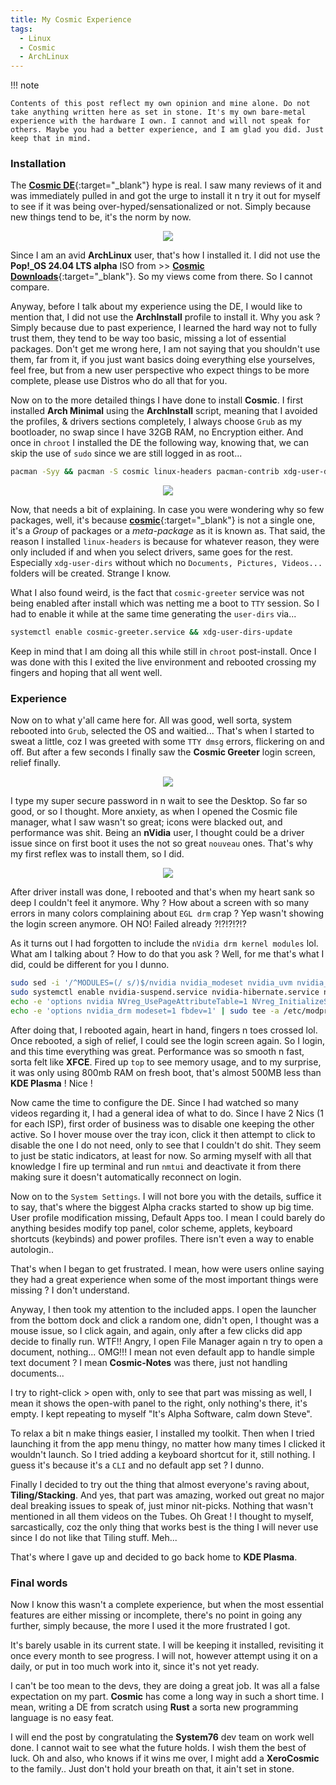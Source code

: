 ```yaml
---
title: My Cosmic Experience
tags:
  - Linux
  - Cosmic
  - ArchLinux
---
```

!!! note

    Contents of this post reflect my own opinion and mine alone. Do not take anything written here as set in stone. It's my own bare-metal experience with the hardware I own. I cannot and will not speak for others. Maybe you had a better experience, and I am glad you did. Just keep that in mind.

### Installation

The [**Cosmic DE**](https://xerolinux.xyz/posts/arch-cosmic/){:target="_blank"} hype is real. I saw many reviews of it and was immediately pulled in and got the urge to install it n try it out for myself to see if it was being over-hyped/sensationalized or not. Simply because new things tend to be, it's the norm by now.

<p align="center">
  <img src="https://i.imgur.com/Fvl9uRU.png">
</p>

Since I am an avid **ArchLinux** user, that's how I installed it. I did not use the **Pop!_OS 24.04 LTS alpha** ISO from >> [**Cosmic Downloads**](https://system76.com/cosmic){:target="_blank"}. So my views come from there. So I cannot compare.

Anyway, before I talk about my experience using the DE, I would like to mention that, I did not use the **ArchInstall** profile to install it. Why you ask ? Simply because due to past experience, I learned the hard way not to fully trust them, they tend to be way too basic, missing a lot of essential packages. Don't get me wrong here, I am not saying that you shouldn't use them, far from it, if you just want basics doing everything else yourselves, feel free, but from a new user perspective who expect things to be more complete, please use Distros who do all that for you.

Now on to the more detailed things I have done to install **Cosmic**. I first installed **Arch Minimal** using the **ArchInstall** script, meaning that I avoided the profiles, & drivers sections completely, I always choose `Grub` as my bootloader, no swap since I have 32GB RAM, no Encryption either. And once in `chroot` I installed the DE the following way, knowing that, we can skip the use of `sudo` since we are still logged in as root...

```Bash
pacman -Syy && pacman -S cosmic linux-headers pacman-contrib xdg-user-dirs power-profiles-daemon wayland-protocols wayland-utils
```

<p align="center">
  <img src="https://i.imgur.com/tR8WJJI.png">
</p>

Now, that needs a bit of explaining. In case you were wondering why so few packages, well, it's because [**cosmic**](https://archlinux.org/packages/?sort=&q=cosmic&maintainer=&flagged=){:target="_blank"} is not a single one, it's a *Group* of packages or a *meta-package* as it is known as. That said, the reason I installed `linux-headers` is because for whatever reason, they were only included if and when you select drivers, same goes for the rest. Especially `xdg-user-dirs` without which no `Documents, Pictures, Videos...` folders will be created. Strange I know.

What I also found weird, is the fact that `cosmic-greeter` service was not being enabled after install which was netting me a boot to `TTY` session. So I had to enable it while at the same time generating the `user-dirs` via...

```Bash
systemctl enable cosmic-greeter.service && xdg-user-dirs-update
```

Keep in mind that I am doing all this while still in `chroot` post-install. Once I was done with this I exited the live environment and rebooted crossing my fingers and hoping that all went well.

### Experience

Now on to what y'all came here for. All was good, well sorta, system rebooted into `Grub`, selected the OS and waitied... That's when I started to sweat a little, coz I was greeted with some `TTY dmsg` errors, flickering on and off. But after a few seconds I finally saw the **Cosmic Greeter** login screen, relief finally.

<p align="center">
  <img src="https://i.imgur.com/TPjWMjR.png">
</p>

I type my super secure password in n wait to see the Desktop. So far so good, or so I thought. More anxiety, as when I opened the Cosmic file manager, what I saw wasn't so great; icons were blacked out, and performance was shit. Being an **nVidia** user, I thought could be a driver issue since on first boot it uses the not so great `nouveau` ones. That's why my first reflex was to install them, so I did.

<p align="center">
  <img src="https://i.imgur.com/VotUyBS.jpeg">
</p>

After driver install was done, I rebooted and that's when my heart sank so deep I couldn't feel it anymore. Why ? How about a screen with so many errors in many colors complaining about `EGL drm` crap ? Yep wasn't showing the login screen anymore. OH NO! Failed already ?!?!?!?!?

As it turns out I had forgotten to include the `nVidia drm kernel modules` lol. What am I talking about ? How to do that you ask ? Well, for me that's what I did, could be different for you I dunno.

```Bash
sudo sed -i '/^MODULES=(/ s/)$/nvidia nvidia_modeset nvidia_uvm nvidia_drm)/' /etc/mkinitcpio.conf
sudo systemctl enable nvidia-suspend.service nvidia-hibernate.service nvidia-resume.service nvidia-powerd.service
echo -e 'options nvidia NVreg_UsePageAttributeTable=1 NVreg_InitializeSystemMemoryAllocations=0 NVreg_DynamicPowerManagement=0x02' | sudo tee -a /etc/modprobe.d/nvidia.conf
echo -e 'options nvidia_drm modeset=1 fbdev=1' | sudo tee -a /etc/modprobe.d/nvidia.conf && sudo mkinitcpio -P
```

After doing that, I rebooted again, heart in hand, fingers n toes crossed lol. Once rebooted, a sigh of relief, I could see the login screen again. So I login, and this time everything was great. Performance was so smooth n fast, sorta felt like **XFCE**. Fired up `top` to see memory usage, and to my surprise, it was only using 800mb RAM on fresh boot, that's almost 500MB less than **KDE Plasma** ! Nice !

Now came the time to configure the DE. Since I had watched so many videos regarding it, I had a general idea of what to do. Since I have 2 Nics (1 for each ISP), first order of business was to disable one keeping the other active. So I hover mouse over the tray icon, click it then attempt to click to disable the one I do not need, only to see that I couldn't do shit. They seem to just be static indicators, at least for now. So arming myself with all that knowledge I fire up terminal and run `nmtui` and deactivate it from there making sure it doesn't automatically reconnect on login.

Now on to the `System Settings`. I will not bore you with the details, suffice it to say, that's where the biggest Alpha cracks started to show up big time. User profile modification missing, Default Apps too. I mean I could barely do anything besides modify top panel, color scheme, applets, keyboard shortcuts (keybinds) and power profiles. There isn't even a way to enable autologin..

That's when I began to get frustrated. I mean, how were users online saying they had a great experience when some of the most important things were missing ? I don't understand.

Anyway, I then took my attention to the included apps. I open the launcher from the bottom dock and click a random one, didn't open, I thought was a mouse issue, so I click again, and again, only after a few clicks did app decide to finally run. WTF!! Angry, I open File Manager again n try to open a document, nothing... OMG!!! I mean not even default app to handle simple text document ? I mean **Cosmic-Notes** was there, just not handling documents...

I try to right-click > open with, only to see that part was missing as well, I mean it shows the open-with panel to the right, only nothing's there, it's empty. I kept repeating to myself "It's Alpha Software, calm down Steve".

To relax a bit n make things easier, I installed my toolkit. Then when I tried launching it from the app menu thingy, no matter how many times I clicked it wouldn't launch. So I tried adding a keyboard shortcut for it, still nothing. I guess it's because it's a `CLI` and no default app set ? I dunno.

Finally I decided to try out the thing that almost everyone's raving about, **Tiling/Stacking**. And yes, that part was amazing, worked out great no major deal breaking issues to speak of, just minor nit-picks. Nothing that wasn't mentioned in all them videos on the Tubes. Oh Great ! I thought to myself, sarcastically, coz the only thing that works best is the thing I will never use since I do not like that Tiling stuff. Meh...

That's where I gave up and decided to go back home to **KDE Plasma**.

### Final words

Now I know this wasn't a complete experience, but when the most essential features are either missing or incomplete, there's no point in going any further, simply because, the more I used it the more frustrated I got.

It's barely usable in its current state. I will be keeping it installed, revisiting it once every month to see progress. I will not, however attempt using it on a daily, or put in too much work into it, since it's not yet ready.

I can't be too mean to the devs, they are doing a great job. It was all a false expectation on my part. **Cosmic** has come a long way in such a short time. I mean, writing a DE from scratch using **Rust** a sorta new programming language is no easy feat.

I will end the post by congratulating the **System76** dev team on work well done. I cannot wait to see what the future holds. I wish them the best of luck. Oh and also, who knows if it wins me over, I might add a **XeroCosmic** to the family.. Just don't hold your breath on that, it ain't set in stone.

